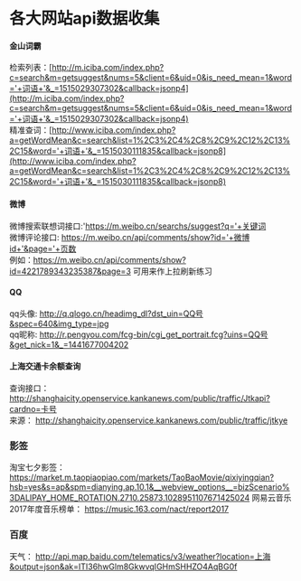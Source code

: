 # 各大网站api数据收集 
 

#### 金山词霸  
检索列表：[http://m.iciba.com/index.php?c=search&m=getsuggest&nums=5&client=6&uid=0&is_need_mean=1&word='+词语+'&_=1515029307302&callback=jsonp4](http://m.iciba.com/index.php?c=search&m=getsuggest&nums=5&client=6&uid=0&is_need_mean=1&word='+词语+'&_=1515029307302&callback=jsonp4)  
精准查词：[http://www.iciba.com/index.php?a=getWordMean&c=search&list=1%2C3%2C4%2C8%2C9%2C12%2C13%2C15&word='+词语+'&_=1515030111835&callback=jsonp8](http://www.iciba.com/index.php?a=getWordMean&c=search&list=1%2C3%2C4%2C8%2C9%2C12%2C13%2C15&word='+词语+'&_=1515030111835&callback=jsonp8)
#### 微博 
微博搜索联想词接口:'https://m.weibo.cn/searchs/suggest?q='+关键词  
微博评论接口: https://m.weibo.cn/api/comments/show?id='+微博id+'&page='+页数  
例如：https://m.weibo.cn/api/comments/show?id=4221789343235387&page=3  可用来作上拉刷新练习
#### QQ
qq头像: http://q.qlogo.cn/headimg_dl?dst_uin=QQ号&spec=640&img_type=jpg  
qq昵称: http://r.pengyou.com/fcg-bin/cgi_get_portrait.fcg?uins=QQ号&get_nick=1&_=1441677004202

#### 上海交通卡余额查询
查询接口： http://shanghaicity.openservice.kankanews.com/public/traffic/Jtkapi?cardno=卡号  
来源： http://shanghaicity.openservice.kankanews.com/public/traffic/jtkye


### 影签  
淘宝七夕影签： https://market.m.taopiaopiao.com/markets/TaoBaoMovie/qixiyingqian?hsb=yes&s=ap&spm=dianying.ap.10.1&__webview_options__=bizScenario%3DALIPAY_HOME_ROTATION.2710.25873.1028951107671425024 
网易云音乐2017年度音乐榜单： https://music.163.com/nact/report2017

### 百度  
天气： http://api.map.baidu.com/telematics/v3/weather?location=上海&output=json&ak=ITI36hwGlm8GkwvqIGHmSHHZO4AqBG0f
